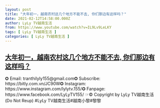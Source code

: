 ```yaml
---
layout: post
title: "大年初一，越南农村这几个地方不能不去, 你们那边有这样吗？"
date: 2021-02-12T14:58:00.000Z
author: LyLy TV越南生活
from: https://www.youtube.com/watch?v=IL9Lv9LeLKY
tags: [ LyLy TV越南生活 ]
categories: [ LyLy TV越南生活 ]
---
```

<!--1613141880000-->
[大年初一，越南农村这几个地方不能不去, 你们那边有这样吗？](https://www.youtube.com/watch?v=IL9Lv9LeLKY)
------

<div>
✪ Email: tranthilyly155@gmail.com✪ Subscribe: https://bitly.com.vn/JC90W✪ Instagram: https://www.instagram.com/lylytv.155/✪  Fanpage: https://www.facebook.com/LyLyTV155/ ☞© Copyright by LyLy TV越南生活 (Do Not Reup) #LyLy TV越南生活#越南小黎#黎黎
</div>
